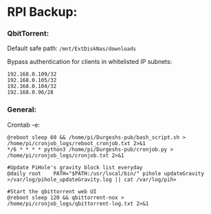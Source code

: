 # RPI Backup:

### QbitTorrent:
Default safe path: `/mnt/ExtDiskNas/downloads`

Bypass authentication for clients in whitelisted IP subnets: 
```
192.168.0.109/32
192.168.0.105/32
192.168.0.104/32
192.168.0.96/28
```

### General:

Crontab -e:
```
@reboot sleep 60 && /home/pi/Durgeshs-pub/bash_script.sh > /home/pi/cronjob_logs/reboot_cronjob.txt 2>&1
*/6 * * * * python3 /home/pi/Durgeshs-pub/cronjob.py > /home/pi/cronjob_logs/cronjob.txt 2>&1

#Update PiHole's gravity block list everyday
@daily root    PATH="$PATH:/usr/local/bin/" pihole updateGravity >/var/log/pihole_updateGravity.log || cat /var/log/pih>

#Start the qbittorrent web UI
@reboot sleep 120 && qbittorrent-nox > /home/pi/cronjob_logs/qbittorrent-log.txt 2>&1
```


